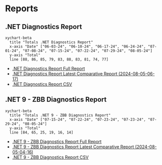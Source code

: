 # Reports

[marker]: <> (Begin:diagnostics)

## .NET Diagnostics Report

```mermaid
xychart-beta
  title "Totals .NET Diagnostics Report"
  x-axis "Date" ["06-03-24", "06-10-24", "06-17-24", "06-24-24", "07-01-24", "07-08-24", "07-15-24", "07-22-24", "07-29-24", "08-05-24"]
  y-axis "Total"
  line [88, 86, 85, 79, 83, 88, 83, 81, 74, 77]
```

- [.NET Diagnostics Report Full Report](./diagnostics-reports/dn-diag-issue-tracker-full.md)
- [.NET Diagnostics Report Latest Comparative Report (2024-08-05-06-17)](./diagnostics-reports/2024-08-05-06-17/dn-diag-issue-tracker-comp.md)
- [.NET Diagnostics Report CSV](./diagnostics-reports/dn-diag-issue-tracker-totals.csv)

[marker]: <> (End:diagnostics)
[marker]: <> (Begin:diagnostics-runtime-zbb9)

## .NET 9 - ZBB Diagnostics Report

```mermaid
xychart-beta
  title "Totals .NET 9 - ZBB Diagnostics Report"
  x-axis "Date" ["07-15-24", "07-22-24", "07-23-24", "07-23-24", "07-29-24", "08-05-24"]
  y-axis "Total"
  line [84, 65, 25, 19, 16, 14]
```

- [.NET 9 - ZBB Diagnostics Report Full Report](./diagnostics-net9-zbb/dn-diag-net9-zbb-full.md)
- [.NET 9 - ZBB Diagnostics Report Latest Comparative Report (2024-08-05-04-16)](./diagnostics-net9-zbb/2024-08-05-04-16/dn-diag-net9-zbb-comp.md)
- [.NET 9 - ZBB Diagnostics Report CSV](./diagnostics-net9-zbb/dn-diag-net9-zbb-totals.csv)

[marker]: <> (End:diagnostics-runtime-zbb9)
